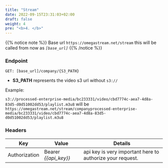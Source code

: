 ```yaml
---
title: "Stream"
date: 2022-09-15T23:31:03+02:00
draft: false
weight: 4
pre: "<b>4. </b>"
---
```


{{% notice note %}}
Base url `https://omegastream.net/stream` this will be called from now as *`[base_url]`*
{{% /notice %}}

### Endpoint
```url
GET: [base_url]/company/{S3_PATH}
```

- **S3_PATH** represents the video s3 url without `s3://`
    
Example:

`s3://processed-enterprise-media/bc233331/video/cbd7774c-aea7-4d8a-83d5-d0d51002dd53/playlist.m3u8` will be `https://omegastream.net/stream/companyprocessed-enterprise-media/bc233331/video/cbd7774c-aea7-4d8a-83d5-d0d51002dd53/playlist.m3u8`

### Headers
| Key           | Value              | Details                                                 |
|---------------|--------------------|---------------------------------------------------------|
| Authorization | Bearer *{{api_key}}* | api key is very important here to authorize your request. |
